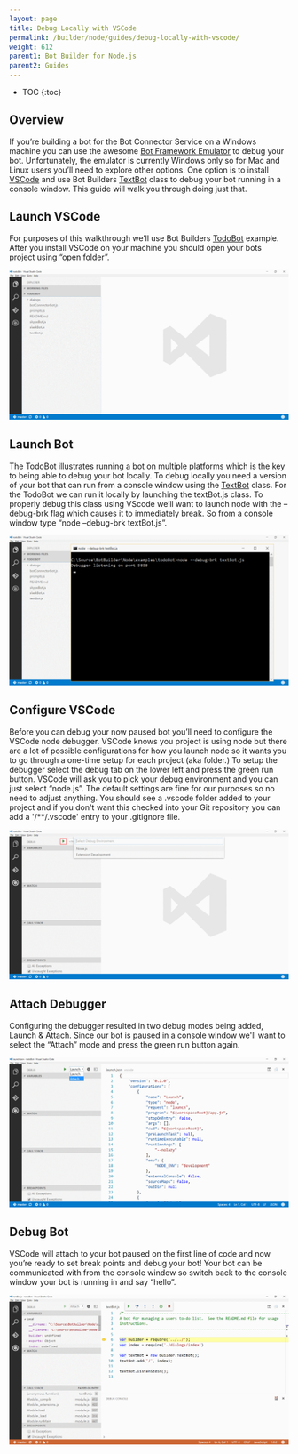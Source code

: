```yaml
---
layout: page
title: Debug Locally with VSCode
permalink: /builder/node/guides/debug-locally-with-vscode/
weight: 612
parent1: Bot Builder for Node.js
parent2: Guides
---
```


* TOC
{:toc}

## Overview
If you’re building a bot for the Bot Connector Service on a Windows machine you can use the awesome [Bot Framework Emulator](/connector/tools/bot-framework-emulator/) to debug your bot. Unfortunately, the emulator is currently Windows only so for Mac and Linux users you’ll need to explore other options. One option is to install [VSCode](https://code.visualstudio.com/) and use Bot Builders [TextBot]( /builder/node/bots/TextBot/) class to debug your bot running in a console window. This guide will walk you through doing just that.

## Launch VSCode
For purposes of this walkthrough we’ll use Bot Builders [TodoBot](https://github.com/Microsoft/BotBuilder/tree/master/Node/examples/todoBot) example. After you install VSCode on your machine you should open your bots project using “open folder”.

![Step 1: Launch VSCode](/images/builder-debug-step1.png)

## Launch Bot
The TodoBot illustrates running a bot on multiple platforms which is the key to being able to debug your bot locally. To debug locally you need a version of your bot that can run from a console window using the [TextBot]() class. For the TodoBot we can run it locally by launching the textBot.js class. To properly debug this class using VScode we’ll want to launch node with the –debug-brk flag which causes it to immediately break. So from a console window type “node –debug-brk textBot.js”.

![Step 2: Launch Bot](/images/builder-debug-step2.png)

## Configure VSCode
Before you can debug your now paused bot you’ll need to configure the VSCode node debugger. VSCode knows you project is using node but there are a lot of possible configurations for how you launch node so it wants you to go through a one-time setup for each project (aka folder.)  To setup the debugger select the debug tab on the lower left and press the green run button. VSCode will ask you to pick your debug environment and you can just select “node.js”. The default settings are fine for our purposes so no need to adjust anything. You should see a .vscode folder added to your project and if you don't want this checked into your Git repository you can add a '/**/.vscode' entry to your .gitignore file.

![Step 3: Configure VSCode](/images/builder-debug-step3.png)

## Attach Debugger
Configuring the debugger resulted in two debug modes being added, Launch & Attach. Since our bot is paused in a console window we'll want to select the “Attach” mode and press the green run button again.

![Step 4: Attach Debugger](/images/builder-debug-step4.png)

## Debug Bot
VSCode will attach to your bot paused on the first line of code and now you’re ready to set break points and debug your bot! Your bot can be communicated with from the console window so switch back to the console window your bot is running in and say “hello”.

![Step 5: Debug Bot](/images/builder-debug-step5.png)

